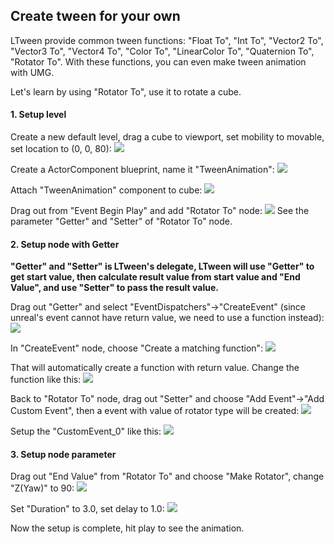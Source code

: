 ## Create tween for your own
LTween provide common tween functions: "Float To", "Int To", "Vector2 To", "Vector3 To", "Vector4 To", "Color To", "LinearColor To", "Quaternion To", "Rotator To". With these functions, you can even make tween animation with UMG.  

Let's learn by using "Rotator To", use it to rotate a cube.

#### 1. Setup level
Create a new default level, drag a cube to viewport, set mobility to movable, set location to (0, 0, 80):
![](step1.png)

Create a ActorComponent blueprint, name it "TweenAnimation":
![](step2.png)

Attach "TweenAnimation" component to cube:
![](step3.png)

Drag out from "Event Begin Play" and add "Rotator To" node:
![](step4.png)
See the parameter "Getter" and "Setter" of "Rotator To" node.

#### 2. Setup node with Getter
**"Getter" and "Setter" is LTween's delegate, LTween will use "Getter" to get start value, then calculate result value from start value and "End Value", and use "Setter" to pass the result value.**

Drag out "Getter" and select "EventDispatchers"->"CreateEvent" (since unreal's event cannot have return value, we need to use a function instead):
![](step5.png)

In "CreateEvent" node, choose "Create a matching function":
![](step6.png)

That will automatically create a function with return value. Change the function like this:
![](step7.png)

Back to "Rotator To" node, drag out "Setter" and choose "Add Event"->"Add Custom Event", then a event with value of rotator type will be created:
![](step8.png)

Setup the "CustomEvent_0" like this:
![](step9.png)

#### 3. Setup node parameter
Drag out "End Value" from "Rotator To" and choose "Make Rotator", change "Z(Yaw)" to 90:
![](step10.png)

Set "Duration" to 3.0, set delay to 1.0:
![](step11.png)

Now the setup is complete, hit play to see the animation.